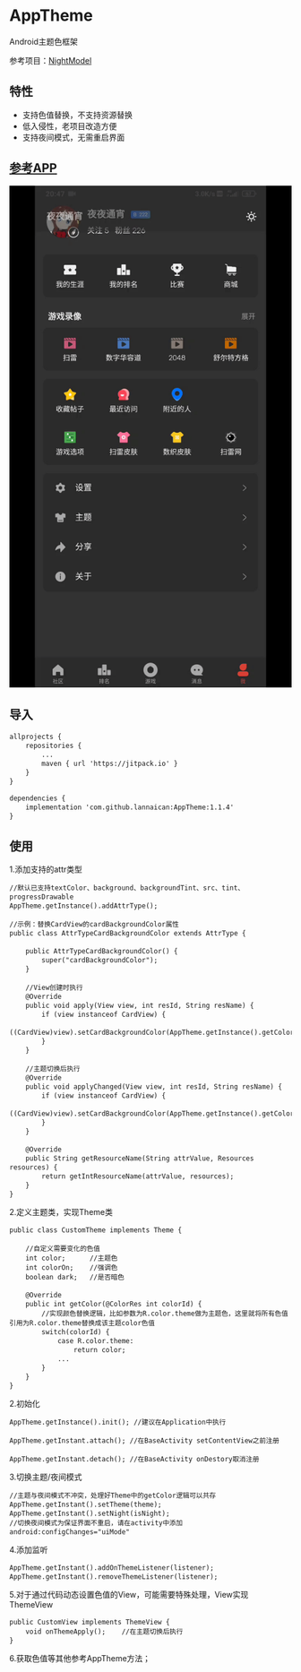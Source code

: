 # AppTheme
Android主题色框架

参考项目：[NightModel](https://github.com/achenglike/NightModel)

## 特性
- 支持色值替换，不支持资源替换
- 低入侵性，老项目改造方便
- 支持夜间模式，无需重启界面

## [参考APP](http://tapsss.com)

![示例图](https://github.com/lannaican/AppTheme/blob/master/sample.gif)


## 导入
```
allprojects {
	repositories {
		...
		maven { url 'https://jitpack.io' }
	}
}
```
```
dependencies {
	implementation 'com.github.lannaican:AppTheme:1.1.4'
}
```

## 使用
1.添加支持的attr类型
```
//默认已支持textColor、background、backgroundTint、src、tint、progressDrawable
AppTheme.getInstance().addAttrType();

//示例：替换CardView的cardBackgroundColor属性
public class AttrTypeCardBackgroundColor extends AttrType {

    public AttrTypeCardBackgroundColor() {
        super("cardBackgroundColor");
    }

	//View创建时执行
    @Override
    public void apply(View view, int resId, String resName) {
        if (view instanceof CardView) {
            ((CardView)view).setCardBackgroundColor(AppTheme.getInstance().getColor(resId));
        }
    }

	//主题切换后执行
    @Override
    public void applyChanged(View view, int resId, String resName) {
        if (view instanceof CardView) {
            ((CardView)view).setCardBackgroundColor(AppTheme.getInstance().getColor(resId));
        }
    }

    @Override
    public String getResourceName(String attrValue, Resources resources) {
        return getIntResourceName(attrValue, resources);
    }
}

```

2.定义主题类，实现Theme类
```
public class CustomTheme implements Theme {

	//自定义需要变化的色值
    int color;		//主题色
    int colorOn;	//强调色
    boolean dark;	//是否暗色

    @Override
    public int getColor(@ColorRes int colorId) {
		//实现颜色替换逻辑，比如参数为R.color.theme做为主题色，这里就将所有色值引用为R.color.theme替换成该主题color色值
		switch(colorId) {
			case R.color.theme:
				return color;
			...
		}
	}
}
```

2.初始化
```
AppTheme.getInstance().init(); //建议在Application中执行

AppTheme.getInstant.attach(); //在BaseActivity setContentView之前注册

AppTheme.getInstant.detach(); //在BaseActivity onDestory取消注册
```

3.切换主题/夜间模式
```
//主题与夜间模式不冲突，处理好Theme中的getColor逻辑可以共存
AppTheme.getInstant().setTheme(theme);
AppTheme.getInstant().setNight(isNight);
//切换夜间模式为保证界面不重启，请在activity中添加android:configChanges="uiMode"
```

4.添加监听
```
AppTheme.getInstant().addOnThemeListener(listener);
AppTheme.getInstant().removeThemeListener(listener);
```

5.对于通过代码动态设置色值的View，可能需要特殊处理，View实现ThemeView
```
public CustomView implements ThemeView {
	void onThemeApply();	//在主题切换后执行
}
```

6.获取色值等其他参考AppTheme方法；
